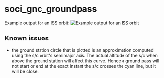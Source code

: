 # soci_gnc_groundpass

Example output for an ISS orbit:
![Example output for an ISS orbit](figs/sample_groundtrack.png)

## Known issues
- the ground station circle that is plotted is an approximation computed using the s/c orbit's semimajor axis. The actual altitude of the s/c when above the ground station will affect this curve. Hence a ground pass will not start or end at the exact instant the s/c crosses the cyan line, but it will be close.
